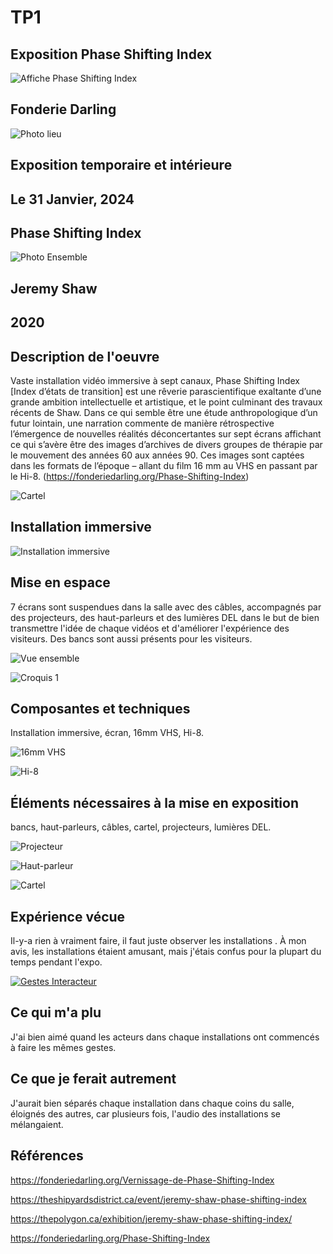 # TP1
## Exposition Phase Shifting Index

![Affiche Phase Shifting Index](medias/photo_expo.jpg)

## Fonderie Darling
![Photo lieu](medias/photo_lieu.jpg)
## Exposition temporaire et intérieure
## Le 31 Janvier, 2024
## Phase Shifting Index

![Photo Ensemble](medias/photo_expo.jpg)
## Jeremy Shaw
## 2020
## Description de l'oeuvre
Vaste installation vidéo immersive à sept canaux, Phase Shifting Index [Index d’états de transition] est une rêverie parascientifique exaltante d’une grande ambition intellectuelle et artistique, et le point culminant des travaux récents de Shaw. Dans ce qui semble être une étude anthropologique d’un futur lointain, une narration commente de manière rétrospective l’émergence de nouvelles réalités déconcertantes sur sept écrans affichant ce qui s’avère être des images d’archives de divers groupes de thérapie par le mouvement des années 60 aux années 90. Ces images sont captées dans les formats de l’époque – allant du film 16 mm au VHS en passant par le Hi-8. (https://fonderiedarling.org/Phase-Shifting-Index)

![Cartel](medias/photo_cartel.jpg)
## Installation immersive

![Installation immersive](Media/Installation_Interactive.jpg)
## Mise en espace
7 écrans sont suspendues dans la salle avec des câbles, accompagnés par des projecteurs, des haut-parleurs et des lumières DEL dans le but de bien transmettre l'idée de chaque vidéos et d'améliorer l'expérience des visiteurs. Des bancs sont aussi présents pour les visiteurs. 

![Vue ensemble](medias/photo_expo.jpg)

![Croquis 1](medias/photo_croquis.jpg)
## Composantes et techniques
Installation immersive, écran, 16mm VHS, Hi-8.

![16mm VHS](medias/photo_vhs.jpg)

![Hi-8](medias/photo_hi_8.jpg)
## Éléments nécessaires à la mise en exposition
bancs, haut-parleurs, câbles, cartel, projecteurs, lumières DEL.

![Projecteur](medias/photo_projecteur.jpg)

![Haut-parleur](medias/photo_haut_parleurs.jpg)

![Cartel](medias/photo_exemple_cartels.jpg)
## Expérience vécue
Il-y-a rien à vraiment faire, il faut juste observer les installations . À mon avis, les installations étaient amusant, mais j'étais confus pour la plupart du temps pendant l'expo.

[![Gestes Interacteur](http://img.youtube.com/vi/JN5_vqRgjd0/0.jpg)](http://www.youtube.com/watch?v=JN5_vqRgjd0)
## Ce qui m'a plu
J'ai bien aimé quand les acteurs dans chaque installations ont commencés à faire les mêmes gestes.
## Ce que je ferait autrement
J'aurait bien séparés chaque installation dans chaque coins du salle, éloignés des autres, car plusieurs fois, l'audio des installations se mélangaient.

## Références
https://fonderiedarling.org/Vernissage-de-Phase-Shifting-Index

https://theshipyardsdistrict.ca/event/jeremy-shaw-phase-shifting-index

https://thepolygon.ca/exhibition/jeremy-shaw-phase-shifting-index/

https://fonderiedarling.org/Phase-Shifting-Index
